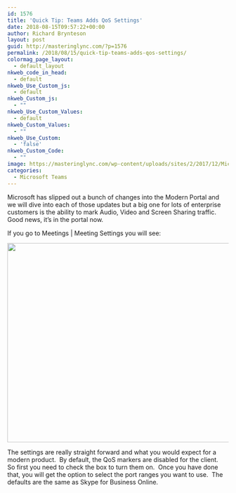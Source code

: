 ```yaml
---
id: 1576
title: 'Quick Tip: Teams Adds QoS Settings'
date: 2018-08-15T09:57:22+00:00
author: Richard Brynteson
layout: post
guid: http://masteringlync.com/?p=1576
permalink: /2018/08/15/quick-tip-teams-adds-qos-settings/
colormag_page_layout:
  - default_layout
nkweb_code_in_head:
  - default
nkweb_Use_Custom_js:
  - default
nkweb_Custom_js:
  - ""
nkweb_Use_Custom_Values:
  - default
nkweb_Custom_Values:
  - ""
nkweb_Use_Custom:
  - 'false'
nkweb_Custom_Code:
  - ""
image: https://masteringlync.com/wp-content/uploads/sites/2/2017/12/Microsoft-Teams.jpg
categories:
  - Microsoft Teams
---
```

Microsoft has slipped out a bunch of changes into the Modern Portal and we will dive into each of those updates but a big one for lots of enterprise customers is the ability to mark Audio, Video and Screen Sharing traffic.  Good news, it&#8217;s in the portal now.

If you go to Meetings | Meeting Settings you will see:

<img class="alignnone wp-image-1577" src="https://i2.wp.com/masteringlync.com/wp-content/uploads/sites/2/2018/07/1-2.png?resize=800%2C454&#038;ssl=1" alt="" width="800" height="454" srcset="https://i2.wp.com/masteringlync.com/wp-content/uploads/sites/2/2018/07/1-2.png?w=976&ssl=1 976w, https://i2.wp.com/masteringlync.com/wp-content/uploads/sites/2/2018/07/1-2.png?resize=300%2C170&ssl=1 300w, https://i2.wp.com/masteringlync.com/wp-content/uploads/sites/2/2018/07/1-2.png?resize=768%2C436&ssl=1 768w" sizes="(max-width: 800px) 100vw, 800px" data-recalc-dims="1" /> 

The settings are really straight forward and what you would expect for a modern product.  By default, the QoS markers are disabled for the client.  So first you need to check the box to turn them on.  Once you have done that, you will get the option to select the port ranges you want to use.  The defaults are the same as Skype for Business Online.

&nbsp;